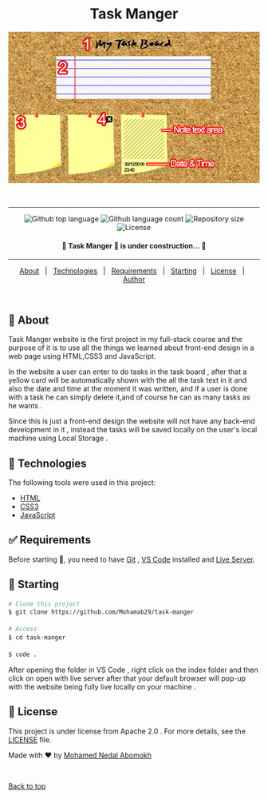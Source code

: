 
<h1 align="center">Task Manger</h1>

<div align="center" id="top"> 
  <img src="assets/images/website-mockup.jpg" alt="Task Manger" 
  />

  &#xa0;

</div>

<hr>

<p align="center">
  <img alt="Github top language" src="https://img.shields.io/github/languages/top/Mohamab29/task-manger?color=blueviolet">

  <img alt="Github language count" src="https://img.shields.io/github/languages/count/Mohamab29/task-manger?color=blueviolet">

  <img alt="Repository size" src="https://img.shields.io/github/repo-size/Mohamab29/task-manger?color=blueviolet">

  <img alt="License" src="https://img.shields.io/github/license/Mohamab29/task-manger?style=flat-square&logo=appveyor&color=blueviolet">


</p>

<!-- Status -->

<h4 align="center"> 
	🚧  Task Manger 📝 is under construction...  🚧
</h4> 

<hr>

<p align="center">
  <a href="#dart-about">About</a> &#xa0; | &#xa0;
  <a href="#rocket-technologies">Technologies</a> &#xa0; | &#xa0;
  <a href="#white_check_mark-requirements">Requirements</a> &#xa0; | &#xa0;
  <a href="#checkered_flag-starting">Starting</a> &#xa0; | &#xa0;
  <a href="#memo-license">License</a> &#xa0; | &#xa0;
  <a href="https://github.com/Mohamab29" target="_blank">Author</a>
</p>

<br>

## :dart: About ##

Task Manger website is the first project in my full-stack course and the purpose of it is to use all the things we learned about front-end design in a web page using HTML,CSS3 and JavaScript.

In the website a user can enter to do tasks in the task board , after that a yellow card will be automatically shown with the all the task text in it and also the date and time at the moment it was written, and if a user is done with a task he can simply delete it,and of course he can as many tasks as he wants .

Since this is just a front-end design the website will not have any back-end development in it
, instead the tasks will be saved locally on the user's local machine using Local Storage . 


## :rocket: Technologies ##

The following tools were used in this project:

- [HTML](https://html.com/)
- [CSS3](https://developer.mozilla.org/en-US/docs/Web/CSS/)
- [JavaScript](https://www.javascript.com/)

## :white_check_mark: Requirements ##

Before starting :checkered_flag:, you need to have [Git](https://git-scm.com) , [VS Code](https://code.visualstudio.com/) installed and [Live Server](https://marketplace.visualstudio.com/items?itemName=ritwickdey.LiveServer).

## :checkered_flag: Starting ##

```bash
# Clone this project
$ git clone https://github.com/Mohamab29/task-manger

# Access
$ cd task-manger

$ code .

```

After opening the folder in VS Code , right click on the index folder and then click on open with live server after that your default browser will pop-up with the website being fully live locally on your machine .

## :memo: License ##

This project is under license from Apache 2.0 .
For more details, see the [LICENSE](LICENSE) file.


Made with :heart: by <a href="https://github.com/Mohamab29" target="_blank">Mohamed Nedal Abomokh</a>

&#xa0;

<a href="#top">Back to top</a>

